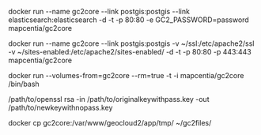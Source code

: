 docker run --name gc2core --link postgis:postgis --link elasticsearch:elasticsearch -d -t -p 80:80 -e GC2_PASSWORD=password mapcentia/gc2core

docker run --name gc2core --link postgis:postgis -v ~/ssl:/etc/apache2/ssl -v ~/sites-enabled:/etc/apache2/sites-enabled/ -d -t -p 80:80 -p 443:443 mapcentia/gc2core

docker run --volumes-from=gc2core --rm=true -t -i mapcentia/gc2core /bin/bash

/path/to/openssl rsa -in /path/to/originalkeywithpass.key -out /path/to/newkeywithnopass.key

docker cp gc2core:/var/www/geocloud2/app/tmp/ ~/gc2files/
